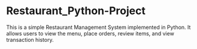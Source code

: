 # Restaurant_Python-Project
This is a simple Restaurant Management System implemented in Python. It allows users to view the menu, place orders, review items, and view transaction history.
